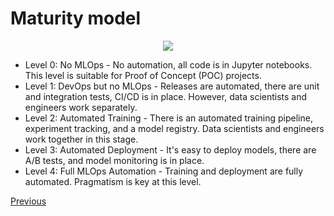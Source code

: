 # Maturity model

<div align="center">
    <img src="https://kroki.io/mermaid/svg/eNqVUV1v2kAQfO-vWJFXI_AHJbhSpQSolAqaSKRPUR8OezFXH3fW3TqJpfz4rs84kL60PN7M7M3uTGFFtYfH208AGxKWngbr1X3lYC2otpKawS9mVuOnwQqfUcE4hR8GvKRjwp4JU1jgczu6rQn0B1HUi6IUbmoyB0GYw6MVUktddJq418TnmgVWyjQH1NSpkl6VpPCtVqpz6Qek0V7mL4Hh8OvbgLcV72QANzySmRxBavheVw2h5V0Jt8aULoBNLUlsFcLOWHi4n0NlzW_MyA3eOASfRPftaUOLCoVDHp7fjeaLAH5qSaM7TVhYbwqEjpheCBKwySTfIhkAoXNY6kJqROvgxdgSHFaCh1A1rV_o8_3bj46pQSUrVDwdwPK1QivbkFo2K5kNYM1XKt6uYDPb_Jc9mQJpj7Y1j3xvnflSuAYO_r_8vQ_OcnTrbzuzOxg-3th2PQ64UiLD9rPYF9x91rbW9J2c39MudP79gxVFW5s7gHRQos8k4Z8cNdwQN7GTSqVXu1k-wckJD484oshmsxMe9fj4czydnvD4iGfXcZyc6ZMjPtnG08k14xx2ufHcmDXWlJheRZjl0zDonsMXmdM-jarXLx_k4WXy6DJ5fJk8-bf8D8qaVqQ" />
</div>

* Level 0: No MLOps - No automation, all code is in Jupyter notebooks. This level is suitable for Proof of Concept (POC) projects.
* Level 1: DevOps but no MLOps - Releases are automated, there are unit and integration tests, CI/CD is in place. However, data scientists and engineers work separately.
* Level 2: Automated Training - There is an automated training pipeline, experiment tracking, and a model registry. Data scientists and engineers work together in this stage.
* Level 3: Automated Deployment - It's easy to deploy models, there are A/B tests, and model monitoring is in place.
* Level 4: Full MLOps Automation - Training and deployment are fully automated. Pragmatism is key at this level.

[Previous](best-practices.md)